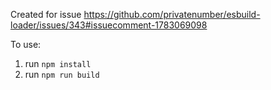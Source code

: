 Created for issue https://github.com/privatenumber/esbuild-loader/issues/343#issuecomment-1783069098

To use:
1. run `npm install`
2. run `npm run build`
